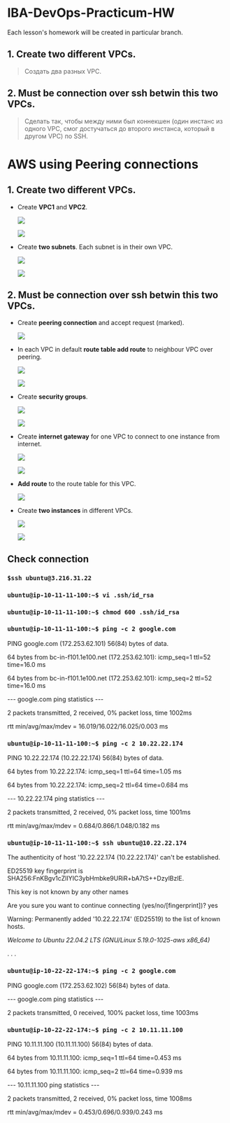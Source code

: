 # IBA-DevOps-Practicum-HW
Each lesson's homework will be created in particular branch.

## 1.	Create two different VPCs.
> Создать два разных VPC.
## 2.	Must be connection over ssh betwin this two VPCs.
> Сделать так, чтобы между ними был коннекшен (один инстанс из одного VPC, смог достучаться до второго инстанса, который в другом VPC) по SSH.

# AWS using **Peering connections**

## 1.	Create two different VPCs.
- Create **VPC1** and **VPC2**.
  
  ![](/img/Screenshot_1.jpg)

  ![](/img/Screenshot_2.jpg)
- Create **two subnets**. Each subnet is in their own VPC.
  
  ![](/img/Screenshot_3.jpg)
  
  ![](/img/Screenshot_4.jpg)

## 2.	Must be connection over ssh betwin this two VPCs.
- Create **peering connection** and accept request (marked).

  ![](/img/Screenshot_5.jpg)
- In each VPC in default **route table add route** to neighbour VPC over peering.

  ![](/img/Screenshot_6.jpg)
  
  ![](/img/Screenshot_7.jpg)

- Create **security groups**.

  ![](/img/Screenshot_8.jpg)
  
  ![](/img/Screenshot_9.jpg)

- Create **internet gateway** for one VPC to connect to one instance from internet.

  ![](/img/Screenshot_10.jpg)

  ![](/img/Screenshot_11.jpg)
- **Add route** to the route table for this VPC.

  ![](/img/Screenshot_14.jpg)

- Create **two instances** in different VPCs.

  ![](/img/Screenshot_10.jpg)

  ![](/img/Screenshot_11.jpg)

## Check connection
### `$ssh ubuntu@3.216.31.22`

### `ubuntu@ip-10-11-11-100:~$ vi .ssh/id_rsa`

### `ubuntu@ip-10-11-11-100:~$ chmod 600 .ssh/id_rsa`

### `ubuntu@ip-10-11-11-100:~$ ping -c 2 google.com`

PING google.com (172.253.62.101) 56(84) bytes of data.

64 bytes from bc-in-f101.1e100.net (172.253.62.101): icmp_seq=1 ttl=52 time=16.0 ms

64 bytes from bc-in-f101.1e100.net (172.253.62.101): icmp_seq=2 ttl=52 time=16.0 ms

--- google.com ping statistics ---

2 packets transmitted, 2 received, 0% packet loss, time 1002ms

rtt min/avg/max/mdev = 16.019/16.022/16.025/0.003 ms

### `ubuntu@ip-10-11-11-100:~$ ping -c 2 10.22.22.174`

PING 10.22.22.174 (10.22.22.174) 56(84) bytes of data.

64 bytes from 10.22.22.174: icmp_seq=1 ttl=64 time=1.05 ms

64 bytes from 10.22.22.174: icmp_seq=2 ttl=64 time=0.684 ms

--- 10.22.22.174 ping statistics ---

2 packets transmitted, 2 received, 0% packet loss, time 1001ms

rtt min/avg/max/mdev = 0.684/0.866/1.048/0.182 ms

### `ubuntu@ip-10-11-11-100:~$ ssh ubuntu@10.22.22.174`

The authenticity of host '10.22.22.174 (10.22.22.174)' can't be established.

ED25519 key fingerprint is SHA256:FnKBgv1cZlIYIC3ybHmbke9URiR+bA7tS++DzylBzlE.

This key is not known by any other names

Are you sure you want to continue connecting (yes/no/[fingerprint])? yes

Warning: Permanently added '10.22.22.174' (ED25519) to the list of known hosts.

*Welcome to Ubuntu 22.04.2 LTS (GNU/Linux 5.19.0-1025-aws x86_64)*

. . .

### `ubuntu@ip-10-22-22-174:~$ ping -c 2 google.com`

PING google.com (172.253.62.102) 56(84) bytes of data.

--- google.com ping statistics ---

2 packets transmitted, 0 received, 100% packet loss, time 1003ms

### `ubuntu@ip-10-22-22-174:~$ ping -c 2 10.11.11.100`

PING 10.11.11.100 (10.11.11.100) 56(84) bytes of data.

64 bytes from 10.11.11.100: icmp_seq=1 ttl=64 time=0.453 ms

64 bytes from 10.11.11.100: icmp_seq=2 ttl=64 time=0.939 ms

--- 10.11.11.100 ping statistics ---

2 packets transmitted, 2 received, 0% packet loss, time 1008ms

rtt min/avg/max/mdev = 0.453/0.696/0.939/0.243 ms
